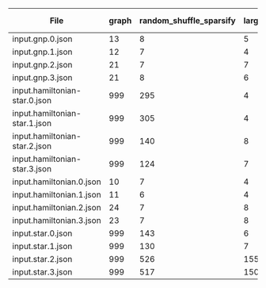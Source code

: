 | File | graph|random_shuffle_sparsify|largest_degree_sparisfy_2|largest_degree_sparisfy_2 + rand|largest_degree_sparisfy + rand |
| --- | ---|---|---|---|--- |
|input.gnp.0.json|13|8|5|4|3|
|input.gnp.1.json|12|7|4|4|3|
|input.gnp.2.json|21|7|7|5|4|
|input.gnp.3.json|21|8|6|6|4|
|input.hamiltonian-star.0.json|999|295|4|4|3|
|input.hamiltonian-star.1.json|999|305|4|4|3|
|input.hamiltonian-star.2.json|999|140|8|7|4|
|input.hamiltonian-star.3.json|999|124|7|7|4|
|input.hamiltonian.0.json|10|7|4|4|4|
|input.hamiltonian.1.json|11|6|4|4|3|
|input.hamiltonian.2.json|24|7|8|7|4|
|input.hamiltonian.3.json|23|7|8|7|4|
|input.star.0.json|999|143|6|6|4|
|input.star.1.json|999|130|7|6|5|
|input.star.2.json|999|526|155|155|155|
|input.star.3.json|999|517|150|150|150|
